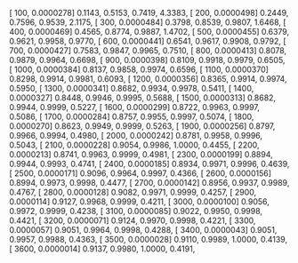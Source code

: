 [   100,  0.0000278]     0.1143,     0.5153,     0.7419,     4.3383, 
[   200,  0.0000498]     0.2449,     0.7596,     0.9539,     2.1175, 
[   300,  0.0000484]     0.3798,     0.8539,     0.9807,     1.6468, 
[   400,  0.0000469]     0.4565,     0.8774,     0.9887,     1.4702, 
[   500,  0.0000455]     0.6379,     0.9621,     0.9958,     0.9770, 
[   600,  0.0000441]     0.6541,     0.9617,     0.9908,     0.9792, 
[   700,  0.0000427]     0.7583,     0.9847,     0.9965,     0.7510, 
[   800,  0.0000413]     0.8078,     0.9879,     0.9964,     0.6698, 
[   900,  0.0000398]     0.8109,     0.9918,     0.9979,     0.6505, 
[  1000,  0.0000384]     0.8137,     0.9858,     0.9974,     0.6596, 
[  1100,  0.0000370]     0.8298,     0.9914,     0.9981,     0.6093, 
[  1200,  0.0000356]     0.8365,     0.9914,     0.9974,     0.5950, 
[  1300,  0.0000341]     0.8682,     0.9934,     0.9978,     0.5411, 
[  1400,  0.0000327]     0.8448,     0.9946,     0.9995,     0.5688, 
[  1500,  0.0000313]     0.8682,     0.9944,     0.9999,     0.5227, 
[  1600,  0.0000299]     0.8722,     0.9963,     0.9997,     0.5086, 
[  1700,  0.0000284]     0.8757,     0.9955,     0.9997,     0.5074, 
[  1800,  0.0000270]     0.8623,     0.9949,     0.9999,     0.5263, 
[  1900,  0.0000256]     0.8797,     0.9966,     0.9994,     0.4980, 
[  2000,  0.0000242]     0.8781,     0.9958,     0.9996,     0.5043, 
[  2100,  0.0000228]     0.9054,     0.9986,     1.0000,     0.4455, 
[  2200,  0.0000213]     0.8741,     0.9963,     0.9999,     0.4981, 
[  2300,  0.0000199]     0.8894,     0.9944,     0.9993,     0.4741, 
[  2400,  0.0000185]     0.8934,     0.9971,     0.9996,     0.4639, 
[  2500,  0.0000171]     0.9096,     0.9964,     0.9997,     0.4366, 
[  2600,  0.0000156]     0.8994,     0.9973,     0.9998,     0.4477, 
[  2700,  0.0000142]     0.8956,     0.9937,     0.9989,     0.4767, 
[  2800,  0.0000128]     0.9082,     0.9971,     0.9999,     0.4257, 
[  2900,  0.0000114]     0.9127,     0.9968,     0.9999,     0.4211, 
[  3000,  0.0000100]     0.9056,     0.9972,     0.9999,     0.4238, 
[  3100,  0.0000085]     0.9022,     0.9950,     0.9998,     0.4421, 
[  3200,  0.0000071]     0.9124,     0.9970,     0.9998,     0.4221, 
[  3300,  0.0000057]     0.9051,     0.9964,     0.9998,     0.4288, 
[  3400,  0.0000043]     0.9051,     0.9957,     0.9988,     0.4363, 
[  3500,  0.0000028]     0.9110,     0.9989,     1.0000,     0.4139, 
[  3600,  0.0000014]     0.9137,     0.9980,     1.0000,     0.4191, 